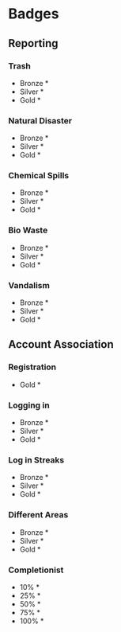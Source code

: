 # Badges

## Reporting

### Trash

* Bronze
    * 
* Silver
    * 
* Gold
    * 

### Natural Disaster

* Bronze
    * 
* Silver
    * 
* Gold
    * 

### Chemical Spills

* Bronze
    * 
* Silver
    * 
* Gold
    * 

### Bio Waste

* Bronze
    * 
* Silver
    * 
* Gold
    * 

### Vandalism

* Bronze
    * 
* Silver
    * 
* Gold
    * 

## Account Association

### Registration

* Gold
    * 

### Logging in

* Bronze
    * 
* Silver
    * 
* Gold
    * 

### Log in Streaks

* Bronze
    * 
* Silver
    * 
* Gold
    * 

### Different Areas

* Bronze
    * 
* Silver
    * 
* Gold
    * 

### Completionist

* 10%
    * 
* 25%
    * 
* 50%
    * 
* 75%
    * 
* 100%
    * 